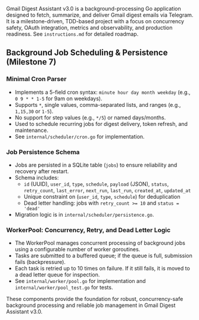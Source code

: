 Gmail Digest Assistant v3.0 is a background-processing Go application designed to fetch, summarize, and deliver Gmail digest emails via Telegram. It is a milestone-driven, TDD-based project with a focus on concurrency safety, OAuth integration, metrics and observability, and production readiness. See `instructions.md` for detailed roadmap.

## Background Job Scheduling & Persistence (Milestone 7)

### Minimal Cron Parser
- Implements a 5-field cron syntax: `minute hour day month weekday` (e.g., `0 9 * * 1-5` for 9am on weekdays).
- Supports `*`, single values, comma-separated lists, and ranges (e.g., `1,15,30` or `1-5`).
- No support for step values (e.g., `*/5`) or named days/months.
- Used to schedule recurring jobs for digest delivery, token refresh, and maintenance.
- See `internal/scheduler/cron.go` for implementation.

### Job Persistence Schema
- Jobs are persisted in a SQLite table (`jobs`) to ensure reliability and recovery after restart.
- Schema includes:
  - `id` (UUID), `user_id`, `type`, `schedule`, `payload` (JSON), `status`, `retry_count`, `last_error`, `next_run`, `last_run`, `created_at`, `updated_at`
  - Unique constraint on (`user_id`, `type`, `schedule`) for deduplication
  - Dead letter handling: jobs with `retry_count >= 10` and `status = 'dead'`
- Migration logic is in `internal/scheduler/persistence.go`.

### WorkerPool: Concurrency, Retry, and Dead Letter Logic
- The WorkerPool manages concurrent processing of background jobs using a configurable number of worker goroutines.
- Tasks are submitted to a buffered queue; if the queue is full, submission fails (backpressure).
- Each task is retried up to 10 times on failure. If it still fails, it is moved to a dead letter queue for inspection.
- See `internal/worker/pool.go` for implementation and `internal/worker/pool_test.go` for tests.

These components provide the foundation for robust, concurrency-safe background processing and reliable job management in Gmail Digest Assistant v3.0.